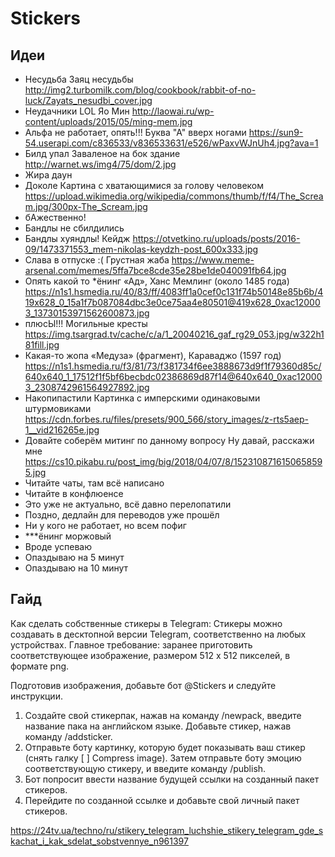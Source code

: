 Stickers
========

Идеи
----

- Несудьба
  Заяц несудьбы
  http://img2.turbomilk.com/blog/cookbook/rabbit-of-no-luck/Zayats_nesudbi_cover.jpg
- Неудачники LOL
  Яо Мин
  http://laowai.ru/wp-content/uploads/2015/05/ming-mem.jpg
- Альфа не работает, опять!!!
  Буква "А" вверх ногами
  https://sun9-54.userapi.com/c836533/v836533631/e526/wPaxvWJnUh4.jpg?ava=1
- Билд упал
  Заваленое на бок здание
  http://warnet.ws/img4/75/dom/2.jpg
- Жира даун
- Доколе
  Картина с хватающимися за голову человеком
  https://upload.wikimedia.org/wikipedia/commons/thumb/f/f4/The_Scream.jpg/300px-The_Scream.jpg
- бАжественно!
- Бандлы не сбилдились
- Бандлы хуяндлы!
  Кейдж
  https://otvetkino.ru/uploads/posts/2016-09/1473371553_mem-nikolas-keydzh-post_600x333.jpg
- Слава в отпуске :(
  Грустная жаба
  https://www.meme-arsenal.com/memes/5ffa7bce8cde35e28be1de040091fb64.jpg
- Опять какой то *ёнинг
  «Ад», Ханс Мемлинг (около 1485 года)
  https://n1s1.hsmedia.ru/40/83/ff/4083ff1a0cef0c131f74b50148e85b6b/419x628_0_15a1f7b087084dbc3e0ce75aa4e80501@419x628_0xac120003_13730153971562600873.jpg
- плюсЫ!!!
  Могильные кресты
  https://img.tsargrad.tv/cache/c/a/1_20040216_gaf_rg29_053.jpg/w322h181fill.jpg
- Какая-то жопа
  «Медуза» (фрагмент), Караваджо (1597 год)
  https://n1s1.hsmedia.ru/f3/81/73/f381734f6ee3888673d9f1f79360d85c/640x640_1_17512f1f5bf6becbdc02386869d87f14@640x640_0xac120003_2308742961564927892.jpg
- Накопипастили
  Картинка с имперскими одинаковыми штурмовиками
  https://cdn.forbes.ru/files/presets/900_566/story_images/z-rts5aep-1__vid216265e.jpg
- Довайте соберём митинг по данному вопросу
  Ну давай, расскажи мне
  https://cs10.pikabu.ru/post_img/big/2018/04/07/8/1523108716150658595.jpg
- Читайте чаты, там всё написано
- Читайте в конфлюенсе
- Это уже не актуально, всё давно перелопатили
- Поздно, дедлайн для переводов уже прошёл
- Ни у кого не работает, но всем пофиг
- ***ёнинг моржовый
- Вроде успеваю
- Опаздываю на 5 минут
- Опаздываю на 10 минут


Гайд
----

Как сделать собственные стикеры в Telegram:
Стикеры можно создавать в десктопной версии Telegram, соответственно на любых устройствах.
Главное требование: заранее приготовить соответствующее изображение, размером 512 x 512 пикселей, в формате png.

Подготовив изображения, добавьте бот @Stickers и следуйте инструкции.

1. Создайте свой стикерпак, нажав на команду /newpack,
   введите название пака на английском языке.
   Добавьте стикер, нажав команду /addsticker.
2. Отправьте боту картинку, которую будет показывать ваш стикер
   (снять галку [ ] Compress image).
   Затем отправьте боту эмоцию соответствующую стикеру,
   и введите команду /publish.
3. Бот попросит ввести название будущей ссылки на созданный пакет стикеров.
4. Перейдите по созданной ссылке и добавьте свой личный пакет стикеров.

https://24tv.ua/techno/ru/stikery_telegram_luchshie_stikery_telegram_gde_skachat_i_kak_sdelat_sobstvennye_n961397

